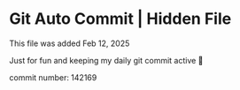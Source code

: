 # Git Auto Commit | Hidden File

This file was added Feb 12, 2025

Just for fun and keeping my daily git commit active 🤪

commit number: 142169
